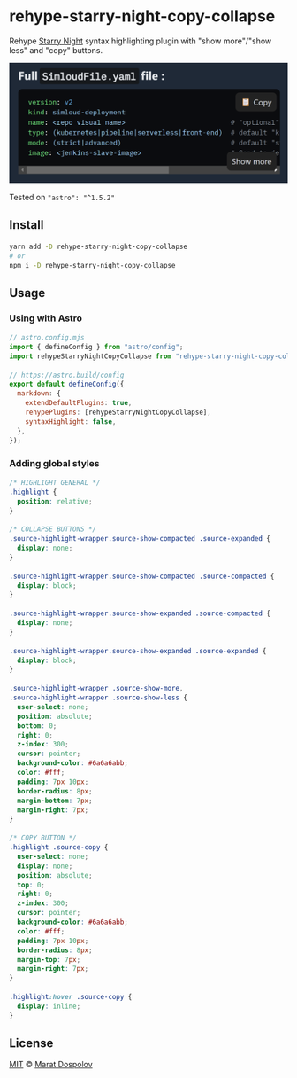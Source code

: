 # rehype-starry-night-copy-collapse

Rehype [Starry Night](https://github.com/wooorm/starry-night) syntax highlighting plugin with "show more"/"show less" and "copy" buttons.

![](screenshot.png)

Tested on `"astro": "^1.5.2"`

## Install

```bash
yarn add -D rehype-starry-night-copy-collapse
# or
npm i -D rehype-starry-night-copy-collapse
```

## Usage

### Using with Astro

```js
// astro.config.mjs
import { defineConfig } from "astro/config";
import rehypeStarryNightCopyCollapse from "rehype-starry-night-copy-collapse";

// https://astro.build/config
export default defineConfig({
  markdown: {
    extendDefaultPlugins: true,
    rehypePlugins: [rehypeStarryNightCopyCollapse],
    syntaxHighlight: false,
  },
});
```

### Adding global styles

```css
/* HIGHLIGHT GENERAL */
.highlight {
  position: relative;
}

/* COLLAPSE BUTTONS */
.source-highlight-wrapper.source-show-compacted .source-expanded {
  display: none;
}

.source-highlight-wrapper.source-show-compacted .source-compacted {
  display: block;
}

.source-highlight-wrapper.source-show-expanded .source-compacted {
  display: none;
}

.source-highlight-wrapper.source-show-expanded .source-expanded {
  display: block;
}

.source-highlight-wrapper .source-show-more,
.source-highlight-wrapper .source-show-less {
  user-select: none;
  position: absolute;
  bottom: 0;
  right: 0;
  z-index: 300;
  cursor: pointer;
  background-color: #6a6a6abb;
  color: #fff;
  padding: 7px 10px;
  border-radius: 8px;
  margin-bottom: 7px;
  margin-right: 7px;
}

/* COPY BUTTON */
.highlight .source-copy {
  user-select: none;
  display: none;
  position: absolute;
  top: 0;
  right: 0;
  z-index: 300;
  cursor: pointer;
  background-color: #6a6a6abb;
  color: #fff;
  padding: 7px 10px;
  border-radius: 8px;
  margin-top: 7px;
  margin-right: 7px;
}

.highlight:hover .source-copy {
  display: inline;
}
```

## License

[MIT](/license) © [Marat Dospolov](https://dospolov.com)
